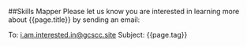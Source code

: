 ##Skills Mapper
Please let us know you are interested in learning more about {{page.title}} by sending an email:

To:		i.am.interested.in@gcscc.site
Subject: 	{{page.tag}}